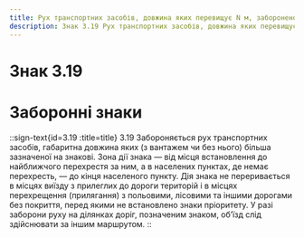 ```yaml
---
title: Рух транспортних засобів, довжина яких перевищує N м, заборонено
description: Знак 3.19 Рух транспортних засобів, довжина яких перевищує N м, заборонено
---
```

# Знак 3.19
# Заборонні знаки
::sign-text{id=3.19 :title=title}
3.19 Забороняється рух транспортних засобів, габаритна довжина яких (з вантажем чи без нього) більша зазначеної на знакові.
Зона дії знака — від місця встановлення до найближчого перехрестя за ним, а в населених пунктах, де немає перехресть, — до кінця населеного пункту. Дія знака не переривається в місцях виїзду з прилеглих до дороги територій і в місцях перехрещення (прилягання) з польовими, лісовими та іншими дорогами без покриття, перед якими не встановлено знаки пріоритету.
У разі заборони руху на ділянках доріг, позначеним знаком, об’їзд слід здійснювати за іншим маршрутом.
::